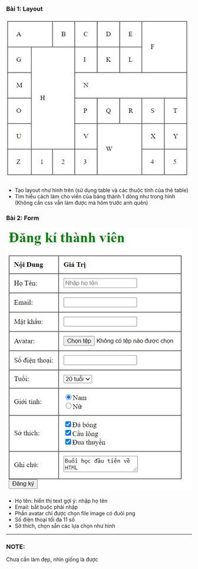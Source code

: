 ### Bài 1: Layout
![alt](./image/Layout.JPG)
- Tạo layout như hình trên (sử dụng table và các thuộc tính của thẻ table)
- Tìm hiểu cách làm cho viền của bảng thành 1 dòng như trong hình (Không cần css vẫn làm được mà hôm trước anh quên)

### Bài 2: Form
![alt](./image/Form.JPG)
* Họ tên: hiển thị text gợi ý: nhập họ tên
* Email: bắt buộc phải nhập
* Phần avatar chỉ được chọn file image có đuôi png
* Số điện thoại tối đa 11 số
* Sở thích, chọn sẵn các lựa chọn như hình
***
### NOTE:
Chưa cần làm đẹp, nhìn giống là được
